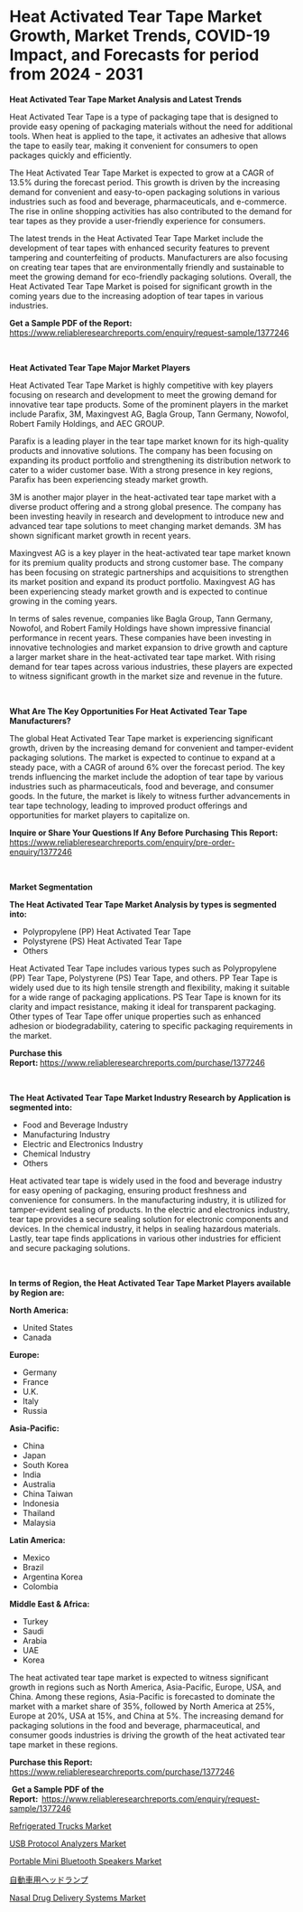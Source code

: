 <p><h1>Heat Activated Tear Tape Market Growth, Market Trends, COVID-19 Impact, and Forecasts for period from 2024 - 2031</h1></p><p><strong>Heat Activated Tear Tape Market Analysis and Latest Trends</strong></p>
<p><p>Heat Activated Tear Tape is a type of packaging tape that is designed to provide easy opening of packaging materials without the need for additional tools. When heat is applied to the tape, it activates an adhesive that allows the tape to easily tear, making it convenient for consumers to open packages quickly and efficiently.</p><p>The Heat Activated Tear Tape Market is expected to grow at a CAGR of 13.5% during the forecast period. This growth is driven by the increasing demand for convenient and easy-to-open packaging solutions in various industries such as food and beverage, pharmaceuticals, and e-commerce. The rise in online shopping activities has also contributed to the demand for tear tapes as they provide a user-friendly experience for consumers.</p><p>The latest trends in the Heat Activated Tear Tape Market include the development of tear tapes with enhanced security features to prevent tampering and counterfeiting of products. Manufacturers are also focusing on creating tear tapes that are environmentally friendly and sustainable to meet the growing demand for eco-friendly packaging solutions. Overall, the Heat Activated Tear Tape Market is poised for significant growth in the coming years due to the increasing adoption of tear tapes in various industries.</p></p>
<p><strong>Get a Sample PDF of the Report:&nbsp;</strong> <a href="https://www.reliableresearchreports.com/enquiry/request-sample/1377246">https://www.reliableresearchreports.com/enquiry/request-sample/1377246</a></p>
<p>&nbsp;</p>
<p><strong>Heat Activated Tear Tape Major Market Players</strong></p>
<p><p>Heat Activated Tear Tape Market is highly competitive with key players focusing on research and development to meet the growing demand for innovative tear tape products. Some of the prominent players in the market include Parafix, 3M, Maxingvest AG, Bagla Group, Tann Germany, Nowofol, Robert Family Holdings, and AEC GROUP.</p><p>Parafix is a leading player in the tear tape market known for its high-quality products and innovative solutions. The company has been focusing on expanding its product portfolio and strengthening its distribution network to cater to a wider customer base. With a strong presence in key regions, Parafix has been experiencing steady market growth.</p><p>3M is another major player in the heat-activated tear tape market with a diverse product offering and a strong global presence. The company has been investing heavily in research and development to introduce new and advanced tear tape solutions to meet changing market demands. 3M has shown significant market growth in recent years.</p><p>Maxingvest AG is a key player in the heat-activated tear tape market known for its premium quality products and strong customer base. The company has been focusing on strategic partnerships and acquisitions to strengthen its market position and expand its product portfolio. Maxingvest AG has been experiencing steady market growth and is expected to continue growing in the coming years.</p><p>In terms of sales revenue, companies like Bagla Group, Tann Germany, Nowofol, and Robert Family Holdings have shown impressive financial performance in recent years. These companies have been investing in innovative technologies and market expansion to drive growth and capture a larger market share in the heat-activated tear tape market. With rising demand for tear tapes across various industries, these players are expected to witness significant growth in the market size and revenue in the future.</p></p>
<p>&nbsp;</p>
<p><strong>What Are The Key Opportunities For Heat Activated Tear Tape Manufacturers?</strong></p>
<p><p>The global Heat Activated Tear Tape market is experiencing significant growth, driven by the increasing demand for convenient and tamper-evident packaging solutions. The market is expected to continue to expand at a steady pace, with a CAGR of around 6% over the forecast period. The key trends influencing the market include the adoption of tear tape by various industries such as pharmaceuticals, food and beverage, and consumer goods. In the future, the market is likely to witness further advancements in tear tape technology, leading to improved product offerings and opportunities for market players to capitalize on.</p></p>
<p><strong>Inquire or Share Your Questions If Any Before Purchasing This Report:</strong> <a href="https://www.reliableresearchreports.com/enquiry/pre-order-enquiry/1377246">https://www.reliableresearchreports.com/enquiry/pre-order-enquiry/1377246</a></p>
<p>&nbsp;</p>
<p><strong>Market Segmentation</strong></p>
<p><strong>The Heat Activated Tear Tape Market Analysis by types is segmented into:</strong></p>
<p><ul><li>Polypropylene (PP) Heat Activated Tear Tape</li><li>Polystyrene (PS) Heat Activated Tear Tape</li><li>Others</li></ul></p>
<p><p>Heat Activated Tear Tape includes various types such as Polypropylene (PP) Tear Tape, Polystyrene (PS) Tear Tape, and others. PP Tear Tape is widely used due to its high tensile strength and flexibility, making it suitable for a wide range of packaging applications. PS Tear Tape is known for its clarity and impact resistance, making it ideal for transparent packaging. Other types of Tear Tape offer unique properties such as enhanced adhesion or biodegradability, catering to specific packaging requirements in the market.</p></p>
<p><strong>Purchase this Report:&nbsp;</strong><a href="https://www.reliableresearchreports.com/purchase/1377246">https://www.reliableresearchreports.com/purchase/1377246</a></p>
<p>&nbsp;</p>
<p><strong>The Heat Activated Tear Tape Market Industry Research by Application is segmented into:</strong></p>
<p><ul><li>Food and Beverage Industry</li><li>Manufacturing Industry</li><li>Electric and Electronics Industry</li><li>Chemical Industry</li><li>Others</li></ul></p>
<p><p>Heat activated tear tape is widely used in the food and beverage industry for easy opening of packaging, ensuring product freshness and convenience for consumers. In the manufacturing industry, it is utilized for tamper-evident sealing of products. In the electric and electronics industry, tear tape provides a secure sealing solution for electronic components and devices. In the chemical industry, it helps in sealing hazardous materials. Lastly, tear tape finds applications in various other industries for efficient and secure packaging solutions.</p></p>
<p>&nbsp;</p>
<p><strong>In terms of Region, the Heat Activated Tear Tape Market Players available by Region are:</strong></p>
<p>
    <p> <strong> North America: </strong>
        <ul>
            <li>United States</li>
            <li>Canada</li>
        </ul>
        </p> 
    <p> <strong> Europe: </strong>
        <ul>
            <li>Germany</li>
            <li>France</li>
            <li>U.K.</li>
            <li>Italy</li>
            <li>Russia</li>
        </ul>
        </p> 
    <p> <strong> Asia-Pacific: </strong>
        <ul>
            <li>China</li>
            <li>Japan</li>
            <li>South Korea</li>
            <li>India</li>
            <li>Australia</li>
            <li>China Taiwan</li>
            <li>Indonesia</li>
            <li>Thailand</li>
            <li>Malaysia</li>
        </ul>
        </p> 
    <p> <strong> Latin America: </strong>
        <ul>
            <li>Mexico</li>
            <li>Brazil</li>
            <li>Argentina Korea</li>
            <li>Colombia</li>
        </ul>
        </p> 
    <p> <strong> Middle East & Africa: </strong>
        <ul>
            <li>Turkey</li>
            <li>Saudi</li>
            <li>Arabia</li>
            <li>UAE</li>
            <li>Korea</li>
        </ul>
    </p>
    </p>
<p><p>The heat activated tear tape market is expected to witness significant growth in regions such as North America, Asia-Pacific, Europe, USA, and China. Among these regions, Asia-Pacific is forecasted to dominate the market with a market share of 35%, followed by North America at 25%, Europe at 20%, USA at 15%, and China at 5%. The increasing demand for packaging solutions in the food and beverage, pharmaceutical, and consumer goods industries is driving the growth of the heat activated tear tape market in these regions.</p></p>
<p><strong>Purchase this Report: </strong><a href="https://www.reliableresearchreports.com/purchase/1377246">https://www.reliableresearchreports.com/purchase/1377246</a></p>
<p>&nbsp;<strong>Get a Sample PDF of the Report:&nbsp;&nbsp;</strong><a href="https://www.reliableresearchreports.com/enquiry/request-sample/1377246">https://www.reliableresearchreports.com/enquiry/request-sample/1377246</a></p>
<p><strong></strong></p>
<p><p><a href="https://view.publitas.com/reportprime-1/refrigerated-trucks-market-insights-market-players-and-forecast-till-2031/">Refrigerated Trucks Market</a></p><p><a href="https://view.publitas.com/reportprime-1/usb-protocol-analyzers-market-research-report-provides-critical-insights-that-can-help-shape-business-development-and-investment-strategies/">USB Protocol Analyzers Market</a></p><p><a href="https://frill-swim-3cd.notion.site/Portable-Mini-Bluetooth-Speakers-Market-Research-Report-The-Key-To-Successful-Business-Strategy-For-b25f96bde75d4660863a57ac39a1a8a9">Portable Mini Bluetooth Speakers Market</a></p><p><a href="https://medium.com/@marakoelpin2023/%E8%87%AA%E5%8B%95%E8%BB%8A%E3%81%AE%E3%83%98%E3%83%83%E3%83%89%E3%83%A9%E3%83%B3%E3%83%97%E5%B8%82%E5%A0%B4%E3%81%AE%E3%83%A1%E3%83%88%E3%83%AA%E3%83%83%E3%82%AF%E3%82%B9%E3%82%92%E8%A7%A3%E8%AA%AD%E3%81%99%E3%82%8B-%E5%B8%82%E5%A0%B4%E3%82%B7%E3%82%A7%E3%82%A2-%E3%83%88%E3%83%AC%E3%83%B3%E3%83%89-%E6%88%90%E9%95%B7%E3%83%91%E3%82%BF%E3%83%BC%E3%83%B3-93fad182d865">自動車用ヘッドランプ</a></p><p><a href="https://meowing-canidae-761.notion.site/Nasal-Drug-Delivery-Systems-Market-Size-Market-Share-and-Global-Market-Analysis-Report-2024-2031-72cace5bd5db48f7ad3fc5f4ae4746f1">Nasal Drug Delivery Systems Market</a></p></p>